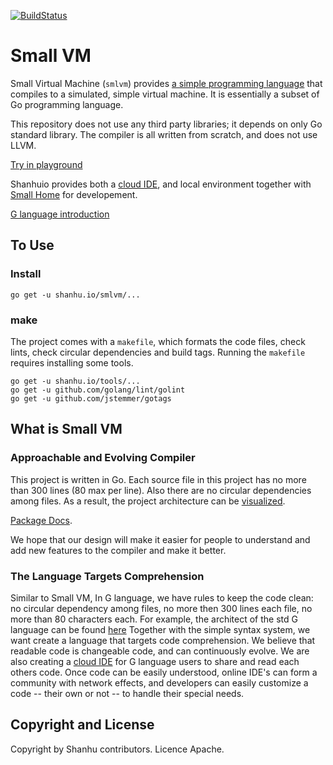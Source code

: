 [![BuildStatus](https://travis-ci.org/shanhuio/smlvm.png?branch=master)](https://travis-ci.org/shanhuio/smlvm)

# Small VM

Small Virtual Machine (`smlvm`) provides [a simple programming language][1]
that compiles to a simulated, simple virtual machine. It is
essentially a subset of Go programming language.

This repository does not use any third party libraries; it depends on
only Go standard library. The compiler is all written from scratch,
and does not use LLVM.

[Try in playground](https://g.smallrepo.com/play)

Shanhuio provides both a [cloud IDE](https://g.smallrepo.com/),
and local environment together with [Small Home](https://github.com/shanhuio/smlhome) for developement.

[G language introduction][1]

[1]: https://github.com/shanhuio/smlvm/wiki/G-Language-Introduction

## To Use

### Install

```
go get -u shanhu.io/smlvm/...
```

### make

The project comes with a `makefile`, which formats the code files,
check lints, check circular dependencies and build tags. Running the
`makefile` requires installing some tools.

```
go get -u shanhu.io/tools/...
go get -u github.com/golang/lint/golint
go get -u github.com/jstemmer/gotags
```

## What is Small VM

### Approachable and Evolving Compiler

This project is written in Go. Each source file in this project has no
more than 300 lines (80 max per line). Also there are no circular
dependencies among files. As a result, the project architecture can be
[visualized](https://shanhu.io/smlvm).

[Package Docs](https://godoc.org/shanhu.io/smlvm).

We hope that our design will make it easier for people to understand
and add new features to the compiler and make it better.

### The Language Targets Comprehension

Similar to Small VM, In G language, we have rules to keep the code
clean: no circular dependency among files, no more then 300 lines each
file, no more than 80 characters each.  For example, the architect of
the std G language can be found [here](https://g.smallrepo.com/r/std)
Together with the simple syntax system, we want create a language that
targets code comprehension.  We believe that readable code is
changeable code, and can continuously evolve.  We are also creating a
[cloud IDE](https://g.smallrepo.com/) for G language users to share
and read each others code.  Once code can be easily understood, online
IDE's can form a community with network effects, and developers can
easily customize a code -- their own or not -- to handle their special
needs.

## Copyright and License

Copyright by Shanhu contributors. Licence Apache.
